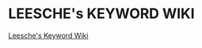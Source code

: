 # LEESCHE's KEYWORD WIKI
[Leesche's Keyword Wiki](https://www.notion.so/leeshkr/Leesche-s-Keyword-Wiki-e819556077174034afc0c09f840486a1)